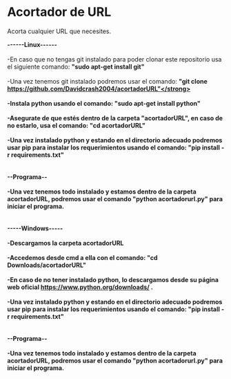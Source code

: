 # Acortador de URL
Acorta cualquier URL que necesites.

<strong>------Linux------</strong><br><br>
-En caso que no tengas git instalado para poder clonar este repositorio usa el siguiente comando: <strong>"sudo apt-get install git"</strong><br><br>
-Una vez tenemos git instalado podremos usar el comando: <strong>"git clone https://github.com/Davidcrash2004/acortadorURL"</strong><br><br>
-Instala python usando el comando: <strong>"sudo apt-get install python"</strong><br><br>
-Asegurate de que estés dentro de la carpeta "acortadorURL", en caso de no estarlo, usa el comando: <strong>"cd acortadorURL"</strong><br><br>
-Una vez instalado python y estando en el directorio adecuado podremos usar pip para instalar los requerimientos usando el comando: <strong>"pip install -r requirements.txt"</strong><br><br><br>
<strong>--Programa--</strong><br><br>
-Una vez tenemos todo instalado y estamos dentro de la carpeta acortadorURL, podremos usar el comando <strong>"python acortadorurl.py"</strong> para iniciar el programa.
<br><br><br>
<strong>-----Windows-----</strong><br><br>
-Descargamos la carpeta acortadorURL<br><br>
-Accedemos desde cmd a ella con el comando: <strong>"cd Downloads/acortadorURL"</strong><br><br>
-En caso de no tener instalado python, lo descargamos desde su página web oficial https://www.python.org/downloads/ .<br><br>
-Una vez instalado python y estando en el directorio adecuado podremos usar pip para instalar los requerimientos usando el comando: <strong>"pip install -r requirements.txt"</strong><br><br><br>
<strong>--Programa--</strong><br><br>
-Una vez tenemos todo instalado y estamos dentro de la carpeta acortadorURL, podremos usar el comando <strong>"python acortadorurl.py"</strong> para iniciar el programa.
<br><br><br>
